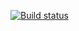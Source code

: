 [![Build status](https://ci.appveyor.com/api/projects/status/biyow6s1eyc5655d?svg=true)](https://ci.appveyor.com/project/sergsemenov/aqa2-api-ci)

